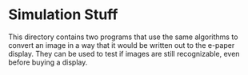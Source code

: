 # Simulation Stuff #

This directory contains two programs that use the same algorithms to convert an
image in a way that it would be written out to the e-paper display. They can be
used to test if images are still recognizable, even before buying a display.

